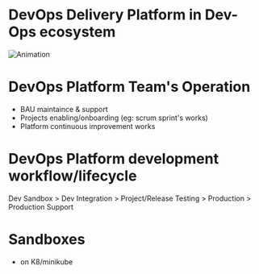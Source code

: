 # DevOps Delivery Platform in Dev-Ops ecosystem
![Animation](/docs/DevOpsEcosystem4.gif)

# DevOps Platform Team's Operation
* BAU maintaince & support
* Projects enabling/onboarding (eg: scrum sprint's works)
* Platform continuous improvement works

# DevOps Platform development workflow/lifecycle
Dev Sandbox > Dev Integration > Project/Release Testing > Production > Production Support

# Sandboxes 
*  on K8/minikube 
